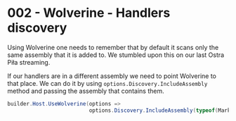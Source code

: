 # 002 - Wolverine - Handlers discovery #

Using Wolverine one needs to remember that by default it scans only the same assembly that it is added to. We stumbled upon this on our last Ostra Piła streaming. 

If our handlers are in a different assembly we need to point Wolverine to that place. We can do it by using `options.Discovery.IncludeAssembly` method and passing the assembly that contains them.

```csharp
builder.Host.UseWolverine(options =>
                          options.Discovery.IncludeAssembly(typeof(MarkerHandler).Assembly));
```